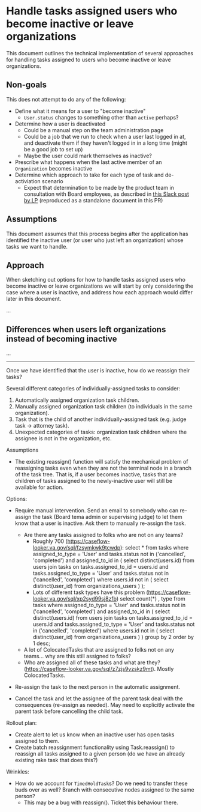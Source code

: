 # Handle tasks assigned users who become inactive or leave organizations

This document outlines the technical implementation of several approaches for handling tasks assigned to users who become inactive or leave organizations.

## Non-goals

This does not attempt to do any of the following:
* Define what it means for a user to "become inactive"
    - `User.status` changes to something other than `active` perhaps?
* Determine how a user is deactivated
    - Could be a manual step on the team administration page
    - Could be a job that we run to check when a user last logged in at, and deactivate them if they haven't logged in in a long time (might be a good job to set up)
    - Maybe the user could mark themselves as inactive?
* Prescribe what happens when the last active member of an `Organization` becomes inactive
* Determine which approach to take for each type of task and de-activiation scenario
    - Expect that determination to be made by the product team in consultation with Board employees, as described in [this Slack post by LP](https://dsva.slack.com/files/T03FECE8V/FN5GLN4ES?origin_team=T03FECE8V) (reproduced as a standalone document in this PR)

## Assumptions

This document assumes that this process begins after the application has identified the inactive user (or user who just left an organization) whose tasks we want to handle.

## Approach

When sketching out options for how to handle tasks assigned users who become inactive or leave organizations we will start by only considering the case where a user is inactive, and address how each approach would differ later in this document.

...

## Differences when users left organizations instead of becoming inactive

...


--- --- --- --- ---

Once we have identified that the user is inactive, how do we reassign their tasks?

Several different categories of individually-assigned tasks to consider:
1. Automatically assigned organization task children.
2. Manually assigned organization task children (to individuals in the same organization).
3. Task that is the child of another individually-assigned task (e.g. judge task -> attorney task).
4. Unexpected categories of tasks: organization task children where the assignee is not in the organization, etc.

Assumptions
* The existing reassign() function will satisfy the mechanical problem of reassigning tasks even when they are not the terminal node in a branch of the task tree. That is, if a user becomes inactive, tasks that are children of tasks assigned to the newly-inactive user will still be available for action.

Options:
* Require manual intervention. Send an email to somebody who can re-assign the task (Board tema admin or supervising judge) to let them know that a user is inactive. Ask them to manually re-assign the task.
  - Are there any tasks assigned to folks who are not on any teams?
    * Roughly 700 (https://caseflow-looker.va.gov/sql/fzsymkwk9tcwdp):
      select *
      from tasks
      where assigned_to_type = 'User'
        and tasks.status not in ('cancelled', 'completed')
        and assigned_to_id in (
          select distinct(users.id)
          from users
          join tasks
            on tasks.assigned_to_id = users.id
            and tasks.assigned_to_type = 'User'
            and tasks.status not in ('cancelled', 'completed')
          where users.id not in (
            select distinct(user_id)
            from organizations_users
          )
        );
    * Lots of different task types have this problem (https://caseflow-looker.va.gov/sql/xp2syd99sj8zfb)
      select count(*)
      , type
      from tasks
      where assigned_to_type = 'User'
        and tasks.status not in ('cancelled', 'completed')
        and assigned_to_id in (
          select distinct(users.id)
          from users
          join tasks
            on tasks.assigned_to_id = users.id
            and tasks.assigned_to_type = 'User'
            and tasks.status not in ('cancelled', 'completed')
          where users.id not in (
            select distinct(user_id)
            from organizations_users
          )
        )
      group by 2
      order by 1 desc;
  * A lot of ColocatedTasks that are assigned to folks not on any teams... why are this still assigned to folks?
  * Who are assigned all of these tasks and what are they? (https://caseflow-looker.va.gov/sql/z7zjs9vzskz9mt). Mostly ColocatedTasks.

* Re-assign the task to the next person in the automatic assignment.
* Cancel the task and let the assignee of the parent task deal with the consequences (re-assign as needed). May need to explicitly activate the parent task before cancelling the child task.

Rollout plan:
* Create alert to let us know when an inactive user has open tasks assigned to them.
* Create batch reassignment functionality using Task.reassign() to reassign all tasks assigned to a given person (do we have an already existing rake task that does this?)


Wrinkles:
* How do we account for `TimedHoldTask`s? Do we need to transfer these buds over as well? Branch with consecutive nodes assigned to the same person?
  - This may be a bug with reassign(). Ticket this behaviour there.


